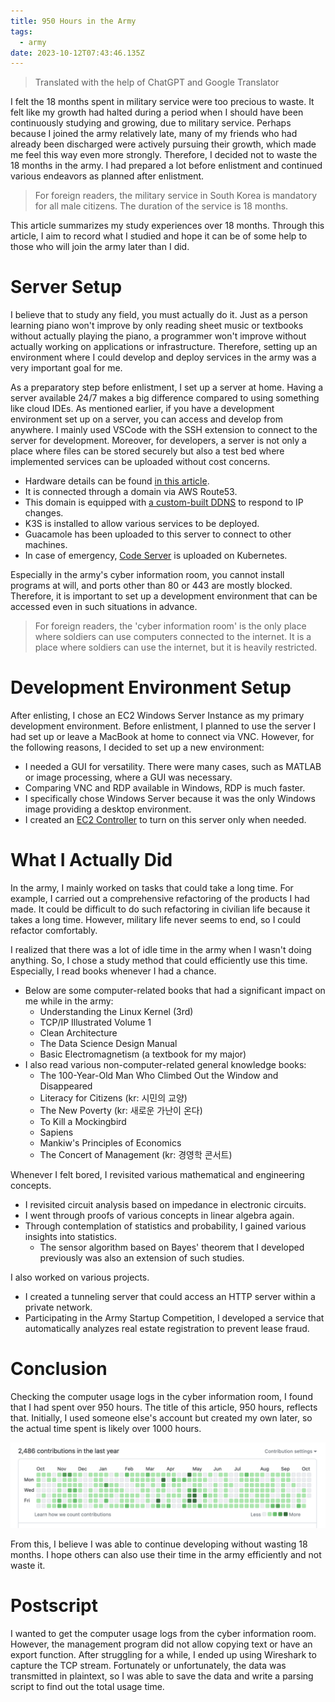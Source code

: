 ```yaml
---
title: 950 Hours in the Army
tags:
  - army
date: 2023-10-12T07:43:46.135Z
---
```


> Translated with the help of ChatGPT and Google Translator

I felt the 18 months spent in military service were too precious to waste. It felt like my growth had halted during a period when I should have been continuously studying and growing, due to military service. Perhaps because I joined the army relatively late, many of my friends who had already been discharged were actively pursuing their growth, which made me feel this way even more strongly. Therefore, I decided not to waste the 18 months in the army. I had prepared a lot before enlistment and continued various endeavors as planned after enlistment.

> For foreign readers, the military service in South Korea is mandatory for all male citizens. The duration of the service is 18 months.

This article summarizes my study experiences over 18 months. Through this article, I aim to record what I studied and hope it can be of some help to those who will join the army later than I did.

# Server Setup

I believe that to study any field, you must actually do it. Just as a person learning piano won't improve by only reading sheet music or textbooks without actually playing the piano, a programmer won't improve without actually working on applications or infrastructure. Therefore, setting up an environment where I could develop and deploy services in the army was a very important goal for me.

As a preparatory step before enlistment, I set up a server at home. Having a server available 24/7 makes a big difference compared to using something like cloud IDEs. As mentioned earlier, if you have a development environment set up on a server, you can access and develop from anywhere. I mainly used VSCode with the SSH extension to connect to the server for development. Moreover, for developers, a server is not only a place where files can be stored securely but also a test bed where implemented services can be uploaded without cost concerns.

- Hardware details can be found [in this article](https://unknownpgr.com/posts/unboxing-pc).
- It is connected through a domain via AWS Route53.
- This domain is equipped with [a custom-built DDNS](https://github.com/unknownpgr/route53-ddns) to respond to IP changes.
- K3S is installed to allow various services to be deployed.
- Guacamole has been uploaded to this server to connect to other machines.
- In case of emergency, [Code Server](https://code.visualstudio.com/docs/remote/vscode-server) is uploaded on Kubernetes.

Especially in the army's cyber information room, you cannot install programs at will, and ports other than 80 or 443 are mostly blocked. Therefore, it is important to set up a development environment that can be accessed even in such situations in advance.

> For foreign readers, the 'cyber information room' is the only place where soldiers can use computers connected to the internet. It is a place where soldiers can use the internet, but it is heavily restricted.

# Development Environment Setup

After enlisting, I chose an EC2 Windows Server Instance as my primary development environment. Before enlistment, I planned to use the server I had set up or leave a MacBook at home to connect via VNC. However, for the following reasons, I decided to set up a new environment:

- I needed a GUI for versatility. There were many cases, such as MATLAB or image processing, where a GUI was necessary.
- Comparing VNC and RDP available in Windows, RDP is much faster.
- I specifically chose Windows Server because it was the only Windows image providing a desktop environment.
- I created an [EC2 Controller](https://github.com/unknownpgr/ec2-webui) to turn on this server only when needed.

# What I Actually Did

In the army, I mainly worked on tasks that could take a long time. For example, I carried out a comprehensive refactoring of the products I had made. It could be difficult to do such refactoring in civilian life because it takes a long time. However, military life never seems to end, so I could refactor comfortably.

I realized that there was a lot of idle time in the army when I wasn't doing anything. So, I chose a study method that could efficiently use this time. Especially, I read books whenever I had a chance.

- Below are some computer-related books that had a significant impact on me while in the army:
  - Understanding the Linux Kernel (3rd)
  - TCP/IP Illustrated Volume 1
  - Clean Architecture
  - The Data Science Design Manual
  - Basic Electromagnetism (a textbook for my major)
- I also read various non-computer-related general knowledge books:
  - The 100-Year-Old Man Who Climbed Out the Window and Disappeared
  - Literacy for Citizens (kr: 시민의 교양)
  - The New Poverty (kr: 새로운 가난이 온다)
  - To Kill a Mockingbird
  - Sapiens
  - Mankiw's Principles of Economics
  - The Concert of Management (kr: 경영학 콘서트)

Whenever I felt bored, I revisited various mathematical and engineering concepts.

- I revisited circuit analysis based on impedance in electronic circuits.
- I went through proofs of various concepts in linear algebra again.
- Through contemplation of statistics and probability, I gained various insights into statistics.
  - The sensor algorithm based on Bayes' theorem that I developed previously was also an extension of such studies.

I also worked on various projects.

- I created a tunneling server that could access an HTTP server within a private network.
- Participating in the Army Startup Competition, I developed a service that automatically analyzes real estate registration to prevent lease fraud.

# Conclusion

Checking the computer usage logs in the cyber information room, I found that I had spent over 950 hours. The title of this article, 950 hours, reflects that. Initially, I used someone else's account but created my own later, so the actual time spent is likely over 1000 hours.

![](./p1.png)

From this, I believe I was able to continue developing without wasting 18 months. I hope others can also use their time in the army efficiently and not waste it.

# Postscript

I wanted to get the computer usage logs from the cyber information room. However, the management program did not allow copying text or have an export function. After struggling for a while, I ended up using Wireshark to capture the TCP stream. Fortunately or unfortunately, the data was transmitted in plaintext, so I was able to save the data and write a parsing script to find out the total usage time.
